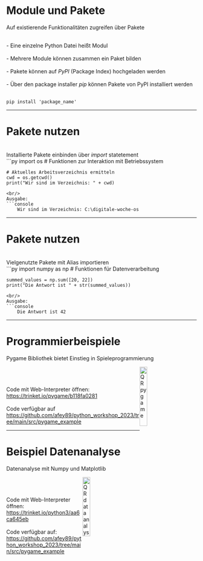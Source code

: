 <style>
    .qr_code {
        position: relative;
        float: right;
        width: 20%;
        margin-right: 10%
    }
</style>

# Module und Pakete
Auf existierende Funktionalitäten zugreifen über Pakete

<br/>
- Eine einzelne Python Datei heißt Modul
<br/>
<br/>
- Mehrere Module können zusammen ein Paket bilden
<br/>
<br/>
- Pakete können auf <em>PyPI</em> (Package Index) hochgeladen werden
<br/>
<br/>
- Über den package installer <em>pip</em> können Pakete von PyPI installiert werden
<br/>
<br/>

```console
pip install 'package_name'
```

---

# Pakete nutzen
<br/>
Installierte Pakete einbinden über <em>import</em> statetement
<br/>
```py
    import os   # Funktionen zur Interaktion mit Betriebssystem
    
    # Aktuelles Arbeitsverzeichnis ermitteln
    cwd = os.getcwd()
    print("Wir sind im Verzeichnis: " + cwd)
```
<br/>
Ausgabe:
```console
    Wir sind im Verzeichnis: C:\digitale-woche-os
```

---


# Pakete nutzen
<br/>
Vielgenutzte Pakete mit Alias importieren
<br/>
```py
    import numpy as np   # Funktionen für Datenverarbeitung
    
    summed_values = np.sum([20, 22])
    print("Die Antwort ist " + str(summed_values))
```
<br/>
Ausgabe:
```console
    Die Antwort ist 42
```

---

# Programmierbeispiele
Pygame Bibliothek bietet Einstieg in Spieleprogrammierung

<img src="/qr-code_pygame.png" alt = "QR pygame" class = "qr_code"/>
<br/>
<br/>
<br/>
Code mit Web-Interpreter öffnen: <a href = "https://trinket.io/pygame/b118fa0281"> https://trinket.io/pygame/b118fa0281 </a>

<br/>
<br/>
Code verfügbar auf <br/>
 <a href = "https://github.com/afey89/python_workshop_2023/tree/main/src/pygame_example"> https://github.com/afey89/python_workshop_2023/tree/main/src/pygame_example </a>

---

# Beispiel Datenanalyse
Datenanalyse mit Numpy und Matplotlib

<img src="/qr-code_data_analysis.png" alt = "QR data analysis" class = "qr_code"/>
<br/>
<br/>
<br/>
Code mit Web-Interpreter öffnen: <a href = "https://trinket.io/python3/aa6ca645eb"> https://trinket.io/python3/aa6ca645eb </a>

<br/>
<br/>
Code verfügbar auf: <br/>
 <a href = "https://github.com/afey89/python_workshop_2023/tree/main/src/pygame_example"> https://github.com/afey89/python_workshop_2023/tree/main/src/pygame_example </a>